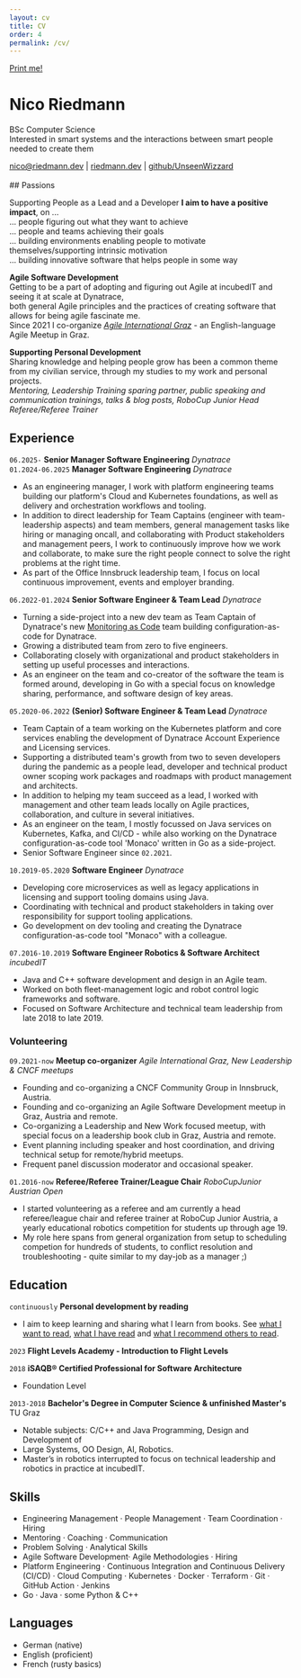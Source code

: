 ```yaml
---
layout: cv
title: CV
order: 4
permalink: /cv/
---
```

<div class="no-print">
    <a href="javascript:window.print();">Print me!</a>
</div>

# Nico Riedmann

BSc Computer Science<br/>
Interested in smart systems and the interactions
between smart people needed to create them

<div id="webaddress">
  <a href="mailto:nico@riedmann.dev">nico@riedmann.dev</a>
| <a href="https://riedmann.dev">riedmann.dev</a>
| <a href="https://github.com/UnseenWizzard">github/UnseenWizzard</a>
</div>
<br/>
## Passions

<i class="fas fa-people-group"></i> Supporting People as a Lead and a Developer **I aim to have a positive impact**, on ...<br/>
... people figuring out what they want to achieve<br/>
... people and teams achieving their goals<br/>
... building environments enabling people to motivate themselves/supporting intrinsic motivation<br/>
... building innovative software that helps people in some way<br/>

<i class="fas fa-laptop-code"></i> __Agile Software Development__<br/>
Getting to be a part of adopting and figuring out Agile at incubedIT and seeing it at scale at Dynatrace,<br/>
both general Agile principles and the practices of creating software that allows for being agile fascinate me.<br/>
Since 2021 I co-organize *[Agile International Graz](https://www.meetup.com/agile-international-graz/)* - an English-language Agile Meetup in Graz.

<i class="fas fa-graduation-cap"></i> __Supporting Personal Development__<br/>
Sharing knowledge and helping people grow has been a common theme from my civilian service, through my studies to my work and personal projects.<br/>
_Mentoring, Leadership Training sparing partner, public speaking and communication trainings, talks & blog posts, RoboCup Junior Head Referee/Referee Trainer_


## Experience
`06.2025-`
__Senior Manager Software Engineering__ _Dynatrace_ <br/>
`01.2024-06.2025`
__Manager Software Engineering__ _Dynatrace_
* As an engineering manager, I work with platform engineering teams building our platform's Cloud and Kubernetes foundations, as well as delivery and orchestration workflows and tooling.
* In addition to direct leadership for Team Captains (engineer with team-leadership aspects) and team members, general management tasks like hiring or managing oncall, and collaborating with Product stakeholders and management peers, I work to continuously improve how we work and collaborate, to make sure the right people connect to solve the right problems at the right time.
* As part of the Office Innsbruck leadership team, I focus on local continuous improvement, events and employer branding.

`06.2022-01.2024`
__Senior Software Engineer & Team Lead__ _Dynatrace_
* Turning a side-project into a new dev team as Team Captain of Dynatrace's new [Monitoring as Code](https://github.com/dynatrace-oss/dynatrace-monitoring-as-code) team building configuration-as-code for Dynatrace.
* Growing a distributed team from zero to five engineers.
* Collaborating closely with organizational and product stakeholders in setting up useful processes and interactions.
* As an engineer on the team and co-creator of the software the team is formed around, developing in Go with a special focus on knowledge sharing, performance, and software design of key areas.

`05.2020-06.2022`
__(Senior) Software Engineer & Team Lead__ _Dynatrace_
* Team Captain of a team working on the Kubernetes platform and core services enabling the development of Dynatrace Account Experience and Licensing services.
* Supporting a distributed team's growth from two to seven developers during the pandemic as a people lead, developer and technical product owner scoping work packages and roadmaps with product management and architects.
* In addition to helping my team succeed as a lead, I worked with management and other team leads locally on Agile practices, collaboration, and culture in several initiatives.
* As an engineer on the team, I mostly focussed on Java services on Kubernetes, Kafka, and CI/CD - while also working on the Dynatrace configuration-as-code tool 'Monaco' written in Go as a side-project.
* Senior Software Engineer since `02.2021`.

`10.2019-05.2020`
__Software Engineer__ _Dynatrace_
* Developing core microservices as well as legacy applications in licensing and support tooling domains using Java.
* Coordinating with technical and product stakeholders in taking over responsibility for support tooling applications.
* Go development on dev tooling and creating the Dynatrace configuration-as-code tool "Monaco" with a colleague.

`07.2016-10.2019`
__Software Engineer Robotics & Software Architect__ _incubedIT_
* Java and C++ software development and design in an Agile team. 
* Worked on both fleet-management logic and robot control logic frameworks and software.
* Focused on Software Architecture and technical team leadership from late 2018 to late 2019.

### Volunteering

`09.2021-now`
__Meetup co-organizer__ _Agile International Graz, New Leadership & CNCF meetups_
* Founding and co-organizing a CNCF Community Group in Innsbruck, Austria.
* Founding and co-organizing an Agile Software Development meetup in Graz, Austria and remote.
* Co-organizing a Leadership and New Work focused meetup, with special focus on a leadership book club in Graz, Austria and remote.
* Event planning including speaker and host coordination, and driving technical setup for remote/hybrid meetups.
* Frequent panel discussion moderator and occasional speaker.

`01.2016-now`
__Referee/Referee Trainer/League Chair__  _RoboCupJunior Austrian Open_
* I started volunteering as a referee and am currently a head referee/league chair and referee trainer at RoboCup Junior Austria, a yearly educational robotics competition for students up through age 19.
* My role here spans from general organization from setup to scheduling competion for hundreds of students, to conflict resolution and troubleshooting - quite similar to my day-job as a manager ;)

## Education

`continuously`
__Personal development by reading__
* I aim to keep learning and sharing what I learn from books. See [what I want to read](https://www.goodreads.com/review/list/149125283-nico?ref=nav_mybooks&shelf=to-read-leadership), [what I have read](https://www.goodreads.com/review/list/149125283-nico?ref=nav_mybooks&shelf=read-leadership) and [what I recommend others to read](https://github.com/UnseenWizzard/reading).

`2023`
__Flight Levels Academy - Introduction to Flight Levels__

`2018`
__iSAQB® Certified Professional for Software Architecture__
* Foundation Level

`2013-2018`
__Bachelor's Degree in Computer Science & unfinished Master's__ TU Graz
* Notable subjects: C/C++ and Java Programming, Design and Development of 
* Large Systems, OO Design, AI, Robotics.
* Master’s in robotics interrupted to focus on technical leadership and robotics in practice at incubedIT.

## Skills
* Engineering Management · People Management · Team Coordination · Hiring
* Mentoring · Coaching · Communication
* Problem Solving · Analytical Skills
* Agile Software Development· Agile Methodologies · Hiring
* Platform Engineering · Continuous Integration and Continuous Delivery (CI/CD) · Cloud Computing · Kubernetes · Docker · Terraform · Git · GitHub Action · Jenkins
* Go · Java · some Python & C++ 

## Languages

* German (native)
* English (proficient)
* French (rusty basics)
